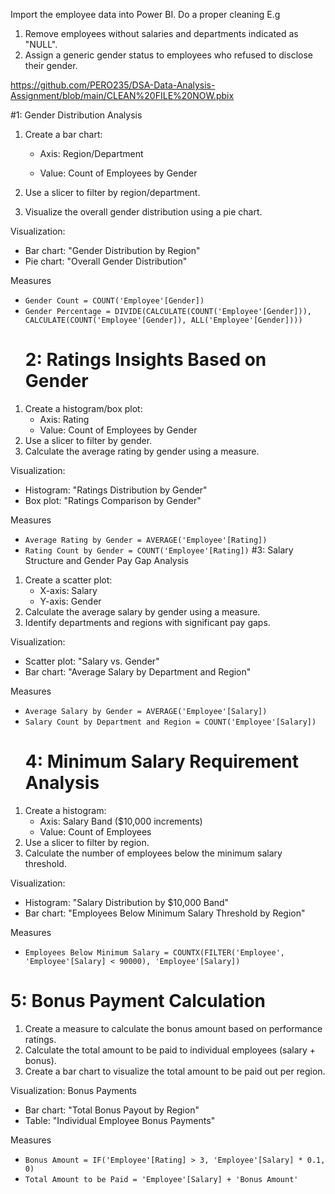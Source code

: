 Import the employee data into Power BI.
Do a proper cleaning E.g
1. Remove employees without salaries and departments indicated as "NULL".
2. Assign a generic gender status to employees who refused to disclose their gender.
   
https://github.com/PERO235/DSA-Data-Analysis-Assignment/blob/main/CLEAN%20FILE%20NOW.pbix

#1: Gender Distribution Analysis
1. Create a bar chart:
    - Axis: Region/Department
      
    - Value: Count of Employees by Gender
  
      
2. Use a slicer to filter by region/department.
3. Visualize the overall gender distribution using a pie chart.

Visualization: 
- Bar chart: "Gender Distribution by Region"
- Pie chart: "Overall Gender Distribution"

Measures
- `Gender Count = COUNT('Employee'[Gender])`
- `Gender Percentage = DIVIDE(CALCULATE(COUNT('Employee'[Gender])), CALCULATE(COUNT('Employee'[Gender]), ALL('Employee'[Gender])))`
  # 2: Ratings Insights Based on Gender
1. Create a histogram/box plot:
    - Axis: Rating
    - Value: Count of Employees by Gender
2. Use a slicer to filter by gender.
3. Calculate the average rating by gender using a measure.

Visualization:
- Histogram: "Ratings Distribution by Gender"
- Box plot: "Ratings Comparison by Gender"

Measures
- `Average Rating by Gender = AVERAGE('Employee'[Rating])`
- `Rating Count by Gender = COUNT('Employee'[Rating])`
  #3: Salary Structure and Gender Pay Gap Analysis
1. Create a scatter plot:
    - X-axis: Salary
    - Y-axis: Gender
2. Calculate the average salary by gender using a measure.
3. Identify departments and regions with significant pay gaps.

Visualization:
- Scatter plot: "Salary vs. Gender"
- Bar chart: "Average Salary by Department and Region"

Measures 
- `Average Salary by Gender = AVERAGE('Employee'[Salary])`
- `Salary Count by Department and Region = COUNT('Employee'[Salary])`
  # 4: Minimum Salary Requirement Analysis
1. Create a histogram:
    - Axis: Salary Band ($10,000 increments)
    - Value: Count of Employees
2. Use a slicer to filter by region.
3. Calculate the number of employees below the minimum salary threshold.

Visualization:
- Histogram: "Salary Distribution by $10,000 Band"
- Bar chart: "Employees Below Minimum Salary Threshold by Region"

Measures
- `Employees Below Minimum Salary = COUNTX(FILTER('Employee', 'Employee'[Salary] < 90000), 'Employee'[Salary])`
# 5: Bonus Payment Calculation
1. Create a measure to calculate the bonus amount based on performance ratings.
2. Calculate the total amount to be paid to individual employees (salary + bonus).
3. Create a bar chart to visualize the total amount to be paid out per region.

Visualization:
Bonus Payments
- Bar chart: "Total Bonus Payout by Region"
- Table: "Individual Employee Bonus Payments"

Measures
- `Bonus Amount = IF('Employee'[Rating] > 3, 'Employee'[Salary] * 0.1, 0)`
- `Total Amount to be Paid = 'Employee'[Salary] + 'Bonus Amount'`
